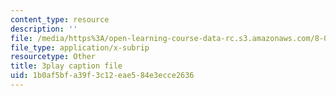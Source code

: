```yaml
---
content_type: resource
description: ''
file: /media/https%3A/open-learning-course-data-rc.s3.amazonaws.com/8-04-quantum-physics-i-spring-2016/1b0af5bfa39f3c12eae584e3ecce2636_qP6y2edM6Ms.srt
file_type: application/x-subrip
resourcetype: Other
title: 3play caption file
uid: 1b0af5bf-a39f-3c12-eae5-84e3ecce2636
---
```

